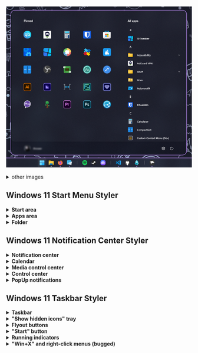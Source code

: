 ![Start](preview/1.png) 

<details>
<summary>other images</summary>

![Calendar](preview/2.png) 
![Media](preview/3.png)
![WinX](preview/5.png)
![Right-click](preview/6.png)
![Notification](preview/7.png)
![Tray](preview/4.png)
</details>


## Windows 11 Start Menu Styler
<details>
<summary><b>Start area </b></summary>

- <b>Background color</b>
	- Target `Border#AcrylicBorder`

		`Background:=<AcrylicBrush TintColor="#11111b" TintOpacity="0.2" TintLuminosityOpacity="0.7"/>`
- <b>Corner radius</b>
	- Target `Border#AcrylicBorder`

		`CornerRadius=20`
- <b>Border thickness</b>
	- Target `Border#AcrylicBorder`
		
		`BorderThickness=2,2,2,2`
- <b>Border color</b>
	- Target `Border#AcrylicBorder`
	
		`BorderBrush:=<SolidColorBrush Color="{ThemeResource SystemAccentColor}"/>`
- <b>Shadow round corners</b>
	- Target `Border#DropShadow`

		`CornerRadius=20`
- <b>Hide shadow</b>
	- Target `Border#DropShadow`

		`Visibility=Collapsed`
- <b>Controls and "Pinned apps" hover corner radius</b>
	- Target `Windows.UI.Xaml.Controls.Border#BackgroundBorder`

		`CornerRadius=12`
- <b>Increase height "Pinned apps" area (overlap suggestions)</b>
	- Target `StartMenu.PinnedList#StartMenuPinnedList`

		`Height=510`
</details>

<details>
<summary><b>Apps area</b></summary>

- <b>Background round corners</b>
	- Target `Border#AcrylicOverlay`

		`CornerRadius=20`
- <b>"All apps" hover round corners</b>
	- Target `Windows.UI.Xaml.Controls.Border#Border`

		`CornerRadius=12`
	- Target `Windows.UI.Xaml.Controls.Border#BorderBackground`

		`CornerRadius=12`
- <b>Hide recommendations</b>
	- Target `Windows.UI.Xaml.Controls.Grid#ShowMoreSuggestions`

		`Visibility=Collapsed`
	- Target `Windows.UI.Xaml.Controls.Grid#SuggestionsParentContainer`

		`Visibility=Collapsed`
	- Target `Windows.UI.Xaml.Controls.Grid#TopLevelSuggestionsListHeader`

		`Visibility=Collapsed`
- <b>Hide searchbar</b>
	- Target `StartDocked.SearchBoxToggleButton`
	
		`Height=0`

		`Margin=0,0,0,0`
- <b>Hide "Pinned apps" labels</b>
	- Target `Windows.UI.Xaml.Controls.TextBlock#DisplayName`

		`Visibility=Collapsed`
- <b>Reduce "Pinned apps" hover size</b>
	- Target `Windows.UI.Xaml.Controls.Grid#DroppedFlickerWorkaroundWrapper > Border#BackgroundBorder`

		`Height=70`

		`Width=70`
- <b>Increase "Pinned apps" icons size</b>
	- Target `Windows.UI.Xaml.Controls.Image#Logo` icon size

		`Width=38`

		`Height=38`
	- Target `Windows.UI.Xaml.Controls.Grid#LogoContainer` increase icon container size

		`Height=60`

		`Width=60`
	- Target `Microsoft.UI.Xaml.Controls.ItemsRepeater#LogosRepeater > Windows.UI.Xaml.Controls.Grid` scale folders

		`Width=22`

		`Height=22`
	- Target `Microsoft.UI.Xaml.Controls.ItemsRepeater#LogosRepeater` scale folders

		`Width=49`

		`Height=49`
	- Target `Windows.UI.Xaml.Controls.Border#FolderPlate` scale folders

		`Height=56`

		`Width=56`
	- Target `Windows.UI.Xaml.Controls.Grid#LogosContainer` scale folders

		`Height=68`

		`Width=68`
- <b>Hide "Pinned apps" page indicator</b>
	- Target `Microsoft.UI.Xaml.Controls.PipsPager#PinnedListPipsPager`

		`Visibility=Collapsed`
- <b>Center page indicator between "Pinned apps" and "All apps"</b>
	- Target `Microsoft.UI.Xaml.Controls.PipsPager#PinnedListPipsPager`

		`Transform3D:=<CompositeTransform3D TranslateX="-15"/>`
- <b>Always show "All apps" menu</b>
	- Target `Windows.UI.Xaml.Controls.Grid#UndockedRoot`

		`Margin=0,0,290,0`
	- Target `Windows.UI.Xaml.Controls.Grid#AllAppsRoot` always show "All apps" menu

		`Visibility=Visible`

		`Width=380`

		`Transform3D:=<CompositeTransform3D TranslateX="-565"/>`
	- Target `Windows.UI.Xaml.Controls.Primitives.ScrollBar#VerticalScrollBar` view "All apps" menu scrollbar

		`Transform3D:=<CompositeTransform3D TranslateX="-35"/>`
	- Target `Windows.UI.Xaml.Controls.Button#CloseAllAppsButton`  hide "Back" button in "All apps" menu

		`Visibility=Collapsed`
	- Target `Windows.UI.Xaml.Controls.Button#ShowAllAppsButton`  hide "All apps" button in "Pinned apps" area

		`Visibility=Collapsed`
	- Target `StartDocked.StartSizingFrame` set start menu size
	
		`MinWidth=850`
	
		`MaxWidth=850`
	
		`MaxHeight=700`
</details>

<details>
<summary><b>Folder</b></summary>

- <b>Background color</b>
	- Target `Windows.UI.Xaml.Controls.Grid#Root > Border`

		`Background:=<AcrylicBrush TintColor="#11111b" TintOpacity="0.4" TintLuminosityOpacity="0.4"/>`
- <b>Round corners</b>
	- Target `Windows.UI.Xaml.Controls.Grid#Root > Border`

		`CornerRadius=20`
- <b>Border thickness</b>
	- Target `Windows.UI.Xaml.Controls.Grid#Root > Border`

		`BorderThickness=2,2,2,2`
- <b>Border color</b>
	- Target `Windows.UI.Xaml.Controls.Grid#Root > Border`

		`BorderBrush:=<SolidColorBrush Color="{ThemeResource SystemAccentColor}"/>`
</details>

## Windows 11 Notification Center Styler

<details>
<summary><b>Notification center</b></summary>

- <b>Background color</b>
	- Target `Windows.UI.Xaml.Controls.Grid#NotificationCenterGrid`

		`Background:=<AcrylicBrush TintColor="#11111b" TintOpacity="0.2" TintLuminosityOpacity="0.7"/>`
- <b>Round corners</b>
	- Target `Windows.UI.Xaml.Controls.Grid#NotificationCenterGrid`

		`CornerRadius=16`
- <b>Border thickness</b>
	- Target `Windows.UI.Xaml.Controls.Grid#NotificationCenterGrid`

		`BorderThickness=2,2,2,2`
- <b>Border color</b>
	- Target `Windows.UI.Xaml.Controls.Grid#NotificationCenterGrid`

		`BorderBrush:=<SolidColorBrush Color="{ThemeResource SystemAccentColor}"/>`
</details>

<details>
<summary><b>Calendar</b></summary>

- <b>Hide "Focus session"</b>
	- Target `ActionCenter.FocusSessionControl`
    
		`Visibility=Collapsed`
- <b>Background color</b>
	- Target `Windows.UI.Xaml.Controls.Grid#CalendarCenterGrid`
    
		`Background:=<AcrylicBrush TintColor="#11111b" TintOpacity="0.2" TintLuminosityOpacity="0.7"/>`
- <b>Round corners</b>
	- Target `Windows.UI.Xaml.Controls.Grid#CalendarCenterGrid`
    
		`CornerRadius=16`
- <b>Border thickness</b>
	- Target `Windows.UI.Xaml.Controls.Grid#CalendarCenterGrid`
    
		`BorderThickness=2,2,2,2`
- <b>Border color</b>
	- Target `Windows.UI.Xaml.Controls.Grid#CalendarCenterGrid`
    
		`BorderBrush:=<SolidColorBrush Color="{ThemeResource SystemAccentColor}"/>`
</details>

<details>
<summary><b>Media control center</b></summary>

- <b>Background color</b>
	- Target `Windows.UI.Xaml.Controls.Grid#MediaTransportControlsRegion`
    
		`Background:=<AcrylicBrush TintColor="#11111b" TintOpacity="0.2" TintLuminosityOpacity="0.7"/>`
- <b>Round corners</b>
	- Target `Windows.UI.Xaml.Controls.Grid#MediaTransportControlsRegion`
    
		`CornerRadius=16`
- <b>Border thickness</b>
	- Target `Windows.UI.Xaml.Controls.Grid#MediaTransportControlsRegion`
    
		`BorderThickness=2,2,2,2`
- <b>Border color</b>
	- Target `Windows.UI.Xaml.Controls.Grid#MediaTransportControlsRegion`
    
		`BorderBrush:=<SolidColorBrush Color="{ThemeResource SystemAccentColor}"/>`
</details>

<details>
<summary><b>Control center</b></summary>

- <b>Background color</b>
	- Target `Windows.UI.Xaml.Controls.Grid#ControlCenterRegion`
    
		`Background:=<AcrylicBrush TintColor="#11111b" TintOpacity="0.2" TintLuminosityOpacity="0.7"/>`
- <b>Round corners</b>
	- Target `Windows.UI.Xaml.Controls.Grid#ControlCenterRegion`
    
		`CornerRadius=16`
- <b>Border thickness</b>
	- Target `Windows.UI.Xaml.Controls.Grid#ControlCenterRegion`
    
		`BorderThickness=2,2,2,2`
- <b>Border color</b>
	- Target `Windows.UI.Xaml.Controls.Grid#ControlCenterRegion`
    
		`BorderBrush:=<SolidColorBrush Color="{ThemeResource SystemAccentColor}"/>`
</details>

<details>
<summary><b>PopUp notifications</b></summary>

- <b>Background color</b>
	- Target `Windows.UI.Xaml.Controls.Border#ToastBackgroundBorder2`
    
		`Background:=<AcrylicBrush TintColor="#11111b" TintOpacity="0.2" TintLuminosityOpacity="0.7"/>`
- <b>Round corners</b>
	- Target `Windows.UI.Xaml.Controls.Border#ToastBackgroundBorder2`
    
		`CornerRadius=16`
- <b>Border thickness</b>
	- Target `Windows.UI.Xaml.Controls.Border#ToastBackgroundBorder2`
    
		`BorderThickness=2,2,2,2`
- <b>Border color</b>
	- Target `Windows.UI.Xaml.Controls.Border#ToastBackgroundBorder2`
    
		`BorderBrush:=<SolidColorBrush Color="{ThemeResource SystemAccentColor}"/>`
- <b>Fix borders for notifications with image</b>
	- Target `Windows.UI.Xaml.Controls.Grid#ToastGrid2`
    
		`BorderThickness=2,2,2,0`
        
		`BorderBrush:=<SolidColorBrush Color="{ThemeResource SystemAccentColor}"/>`
        
		`CornerRadius=16`
</details>

## Windows 11 Taskbar Styler

<details>
<summary><b>Taskbar</b></summary>

- <b>Background color</b>
	- Target `Rectangle#BackgroundFill`
    
		`Fill:=<AcrylicBrush TintColor="Black" TintOpacity="0.1" TintLuminosityOpacity="0.7"/>`
- <b>Stroke color</b>
	- Target `Rectangle#BackgroundStroke`
    
		`Fill:=<SolidColorBrush Color="{ThemeResource SystemAccentColor}"/>`
- <b>Stroke thickness</b>
	- Target `Rectangle#BackgroundStroke`
    
		`Height=2`
- <b>Fix taskbar items hover height when stroke enabled<b>
	- Target `Border#BackgroundElement`

		`Margin=0,2,0,0`
	- Target `Border#BackgroundBorder`

		`Margin=2,6,2,6`
	- Target `WrapGrid > ContentPresenter > SystemTray.NotifyIconView > Grid#ContainerGrid > Border#BackgroundBorder`

		`Margin=2`
	- Target `Border#MultiWindowElement`

		`Margin=0,2,0,0`
- <b>Hide stroke</b>
	- Target `Rectangle#BackgroundStroke`
    
		`Fill=Transparent`
</details>

<details>
<summary><b>"Show hidden icons" tray</b></summary>

- <b>Border thickness</b>
	- Target `Border#OverflowFlyoutBackgroundBorder`
    
		`BorderThickness=2,2,2,2`
- <b>Border color</b>
	- Target `Border#OverflowFlyoutBackgroundBorder`
    
		`BorderBrush:=<SolidColorBrush Color="{ThemeResource SystemAccentColor}"/>`
- <b>Background color</b>
	- Target `Border#OverflowFlyoutBackgroundBorder`
    
		`Background:=<AcrylicBrush TintColor="#11111b" TintOpacity="0.2" TintLuminosityOpacity="0.7"/>`
</details>

<details>
<summary><b>Flyout buttons</b></summary>

- <b>Hide notification bell</b>
	- Target `systemtray:OmniButton#NotificationCenterButton > Grid > ContentPresenter > ItemsPresenter > StackPanel > ContentPresenter > systemtray:IconView#SystemTrayIcon > Grid > Grid > systemtray:TextIconContent`
    
		`Visibility=Collapsed`
- <b>"Show desktop" button width</b>
	- Target `Rectangle#ShowDesktopPipe`
    
		`Width=2`
- <b>"Show desktop" button color</b>
	- Target `Rectangle#ShowDesktopPipe`
    
		`Stroke:=<SolidColorBrush Color="{ThemeResource SystemAccentColor}" Opacity="0.5"/>`
</details>

<details>
<summary><b>"Start" button</b></summary>

- <b>Move "Start" button to right (bugged)</b>
	- Target `Taskbar.ExperienceToggleButton#LaunchListButton[AutomationProperties.AutomationId=StartButton]`
    
		`Transform3D:=<CompositeTransform3D TranslateX="-971" />`
</details>

<details>
<summary><b>Running indicators</b></summary>

- <b>Active indicator color</b>
	- Target `Taskbar.TaskListLabeledButtonPanel@RunningIndicatorStates > Rectangle#RunningIndicator`
    
		`Fill@ActiveRunningIndicator:=<SolidColorBrush Color="{ThemeResource SystemAccentColor}"/>`
- <b>Inctive indicator color</b>
	- Target `Taskbar.TaskListLabeledButtonPanel@RunningIndicatorStates > Rectangle#RunningIndicator`
    
		`Fill@InactiveRunningIndicator:=<SolidColorBrush Color="{ThemeResource SystemAccentColor}" Opacity="0.6"/>`
</details>

<details>
<summary><b>"Win+X" and right-click menus (bugged)</b></summary>

- <b>Border thickness</b>
	- Target `MenuFlyoutPresenter`
    
		`BorderThickness=2,2,2,2`
- <b>Border color</b>
	- Target `MenuFlyoutPresenter`
    
		`BorderBrush:=<SolidColorBrush Color="{ThemeResource SystemAccentColor}"/>`
- <b>Background color</b>
	- Target `MenuFlyoutPresenter`
    
		`Background:=<AcrylicBrush TintColor="#11111b" TintOpacity="0.2" TintLuminosityOpacity="0.7"/> `
</details>